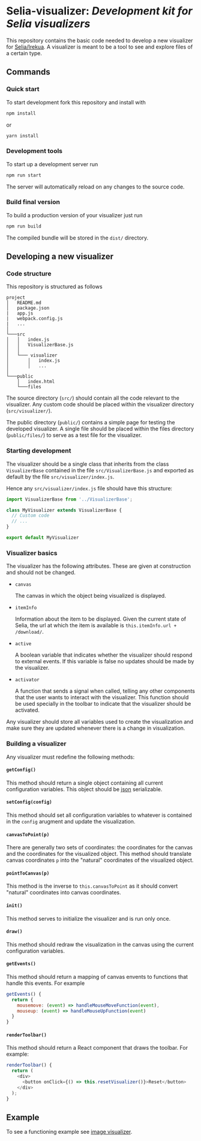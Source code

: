 # Selia-visualizer: *Development kit for Selia visualizers*

This repository contains the basic code needed to develop a new visualizer for [Selia/Irekua](https://github.com/CONABIO-audio/irekua).
A visualizer is meant to be a tool to see and explore files of a certain type.

## Commands

### Quick start

To start development fork this repository and install with
```bash
npm install
```
or
```bash
yarn install
```

### Development tools

To start up a development server run
```bash
npm run start
```
The server will automatically reload on any changes to the source code.

### Build final version

To build a production version of your visualizer just run
```bash
npm run build
```
The compiled bundle will be stored in the `dist/` directory.

## Developing a new visualizer

### Code structure

This repository is structured as follows

    project
    │   README.md
    │   package.json
    |   app.js
    |   webpack.config.js
    |   ...
    │
    └───src
    │   │   index.js
    │   │   VisualizerBase.js
    │   │
    │   └─── visualizer
    │       │   index.js
    │       │   ...
    │   
    └───public
        │   index.html
        └───files

The source directory (`src/`) should contain all the code relevant to the visualizer. Any custom code should be placed within
the visualizer directory (`src/visualizer/`).

The public  directory (`public/`) contains a simple page for testing the developed visualizer. A single file should be placed
within the files directory (`public/files/`) to serve as a test file for the visualizer.

### Starting development

The visualizer should be a single class that inherits from the class `VisualizerBase` contained in the file `src/VisualizerBase.js`
and exported as default by the file `src/visualizer/index.js`.

Hence any `src/visualizer/index.js` file should have this structure:

```javascript
import VisualizerBase from '../VisualizerBase';

class MyVisualizer extends VisualizerBase {
  // Custom code
  // ...
}

export default MyVisualizer
```

### Visualizer basics

The visualizer has the following attributes. These are given at construction and should not be changed.

* `canvas`

    The canvas in which the object being visualized is displayed.
    
* `itemInfo`

    Information about the item to be displayed. Given the current state of Selia,
    the url at which the item is available is `this.itemInfo.url + /download/`.
    
* `active`

    A boolean variable that indicates whether the visualizer should respond to external events. If this
    variable is false no updates should be made by the visualizer.
    
* `activator`

    A function that sends a signal when called, telling any other components that the user wants to interact with the
    visualizer. This function should be used specially in the toolbar to indicate that the visualizer should be activated.
    
Any visualizer should store all variables used to create the visualization and make sure they are updated whenever
there is a change in visualization.

### Building a visualizer

Any visualizer must redefine the following methods:

#### `getConfig()`

This method should return a single object containing all current configuration
variables. This object should be [json](https://www.json.org/) serializable.

#### `setConfig(config)`

This method should set all configuration variables to whatever is contained in the `config` arugment and update the
visualization.

#### `canvasToPoint(p)`

There are generally two sets of coordinates: the coordinates for the canvas and the coordinates for the visualized object.
This method should translate canvas coordinates `p` into the "natural" coordinates of the visualized object.

#### `pointToCanvas(p)`

This method is the inverse to `this.canvasToPoint` as it should convert "natural" coordinates into canvas coordinates.

#### `init()`

This method serves to initialize the visualizer and is run only once.

#### `draw()`

This method should redraw the visualization in the canvas using the current configuration variables.

#### `getEvents()`

This method should return a mapping of canvas envents to functions that handle this events. For example

```javascript
getEvents() {
  return {
    mousemove: (event) => handleMouseMoveFunction(event),
    mouseup: (event) => handleMouseUpFunction(event)
  }
}
```

#### `renderToolbar()`

This method should return a React component that draws the toolbar. For example:

```javascript
renderToolbar() {
  return (
    <div>
      <button onClick={() => this.resetVisualizer()}>Reset</button>
    </div>
  );
}
```

## Example

To see a functioning example see [image visualizer](https://github.com/mbsantiago/selia-image-visualizer).
